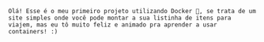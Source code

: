     Olá! Esse é o meu primeiro projeto utilizando Docker 🐳, se trata de um site simples onde você pode montar a sua listinha de itens para viajem, mas eu tô muito feliz e animado pra aprender a usar containers! :)